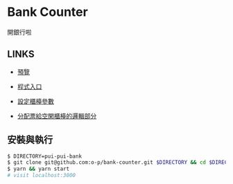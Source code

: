 # Bank Counter

開銀行啦

## LINKS

- [預覽](https://o-p.github.io/bank-counter/)

- [程式入口](src/index.jsx)

- [設定櫃檯參數](src/metadata.json)

- [分配票給空閑櫃檯的邏輯部分](src/Bank.jsx#L35-L58)

## 安裝與執行

```bash
$ DIRECTORY=pui-pui-bank
$ git clone git@github.com:o-p/bank-counter.git $DIRECTORY && cd $DIRECTORY
$ yarn && yarn start
# visit localhost:3000
```
